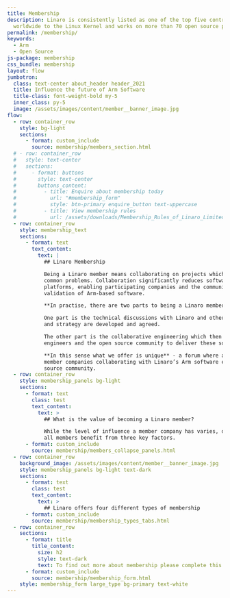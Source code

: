 ```yaml
---
title: Membership
description: Linaro is consistently listed as one of the top five contributors
  worldwide to the Linux Kernel and works on more than 70 open source projects.
permalink: /membership/
keywords:
  - Arm
  - Open Source
js-package: membership
css_bundle: membership
layout: flow
jumbotron:
  class: text-center about_header header_2021
  title: Influence the future of Arm Software
  title-class: font-weight-bold my-5
  inner_class: py-5
  image: /assets/images/content/member__banner_image.jpg
flow:
  - row: container_row
    style: bg-light
    sections:
      - format: custom_include
        source: membership/members_section.html
  # - row: container_row
  #   style: text-center
  #   sections:
  #     - format: buttons
  #       style: text-center
  #       buttons_content:
  #         - title: Enquire about membership today
  #           url: "#membership_form"
  #           style: btn-primary enquire_button text-uppercase
  #         - title: View membership rules
  #           url: /assets/downloads/Membership_Rules_of_Linaro_Limited_Effective_26th_July_20122.pdf
  - row: container_row
    style: membership_text
    sections:
      - format: text
        text_content:
          text: |
            ## Linaro Membership

            Being a Linaro member means collaborating on projects which help enable new markets on Arm and solve
            common problems. Collaboration significantly reduces software fragmentation across the many Arm
            platforms, enabling participating companies and the community to reduce their costs for development and
            validation of Arm-based software.

            **In practise, there are two parts to being a Linaro member.** 

            One part is the technical discussions with Linaro and other industry leaders in which roadmaps
            and strategy are developed and agreed.

            The other part is the collaborative engineering which then takes place between Linaro, member
            engineers and the open source community to deliver these solutions.

            **In this sense what we offer is unique** - a forum where actual software engineering happens as a result of
            member companies collaborating with Linaro’s Arm software experts, other industry leaders and the open
            source community.
  - row: container_row
    style: membership_panels bg-light
    sections:
      - format: text
        class: test
        text_content:
          text: >
            ## What is the value of becoming a Linaro member?

            While the level of influence a member company has varies, depending on what membership type they have,
            all members benefit from three key factors.
      - format: custom_include
        source: membership/members_collapse_panels.html
  - row: container_row
    background_image: /assets/images/content/member__banner_image.jpg
    style: membership_panels bg-light text-dark
    sections:
      - format: text
        class: test
        text_content:
          text: >
            ## Linaro offers four different types of membership
      - format: custom_include
        source: membership/membership_types_tabs.html
  - row: container_row
    sections:
      - format: title
        title_content:
          size: h2
          style: text-dark
          text: To find out more about membership please complete this form
      - format: custom_include
        source: membership/membership_form.html
    style: membership_form large_type bg-primary text-white
---
```

